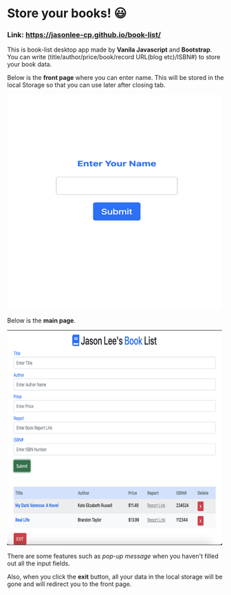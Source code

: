 # Store your books! :smiley:

### Link: https://jasonlee-cp.github.io/book-list/

This is book-list desktop app made by **Vanila Javascript** and **Bootstrap**. You can write (title/author/price/book/record URL(blog etc)/ISBN#) to store your book data.



Below is the **front page** where you can enter name. This will be stored in the local Storage so that you can use later after closing tab.

<img src="img/booklist-front.png" alt="drawing" width="500px" height="500px" style="text-align:center"/>



Below is the **main page**.

<img src="img/booklist-main.png" alt="drawing" width="500px" height="500px" style="text-align:center"/>


There are some features such as *pop-up message* when you haven't filled out all the input fields.

Also, when you click the **exit** button, all your data in the local storage will be gone and will redirect you to the front page.

